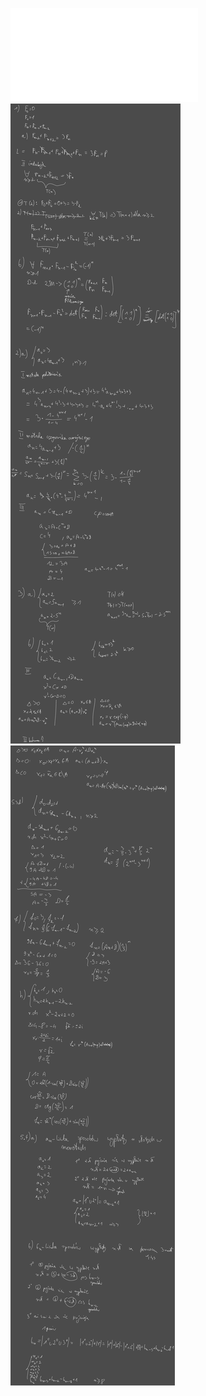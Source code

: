 ![Lista_5_MD](/Notatki/Semestr%202/Matematyka%20dyskretna/%C4%86wiczenia/%C4%86wiczenia%205/Lista_5_MD.pdf)
![Drawing 2023-04-14 13.53.09.excalidraw](/Notatki/Semestr%202/Matematyka%20dyskretna/%C4%86wiczenia/%C4%86wiczenia%205/Drawing%202023-04-14%2013.53.09.excalidraw.svg)
![Drawing 2023-04-21 13.17.59.excalidraw](/Notatki/Semestr%202/Matematyka%20dyskretna/%C4%86wiczenia/%C4%86wiczenia%205/Drawing%202023-04-21%2013.17.59.excalidraw.svg)